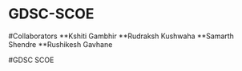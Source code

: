 # GDSC-SCOE

#Collaborators
**Kshiti Gambhir  **Rudraksh Kushwaha  **Samarth Shendre  **Rushikesh Gavhane<br>


#GDSC SCOE

